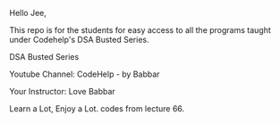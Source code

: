 Hello Jee,

This repo is for the students for easy access to all the programs taught under Codehelp's DSA Busted Series.

DSA Busted Series

Youtube Channel: CodeHelp - by Babbar

Your Instructor: Love Babbar

Learn a Lot, Enjoy a Lot.
codes from lecture 66.
